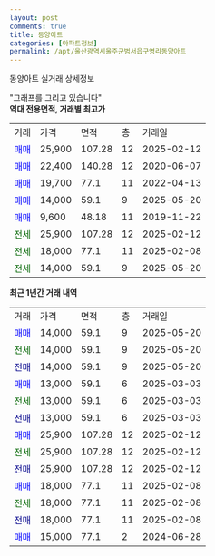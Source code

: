 ```yaml
---
layout: post
comments: true
title: 동양아트
categories: [아파트정보]
permalink: /apt/울산광역시울주군범서읍구영리동양아트
---
```


동양아트 실거래 상세정보

<script type="text/javascript">
  google.charts.load('current', {'packages':['line', 'corechart']});
  google.charts.setOnLoadCallback(drawChart);

  function drawChart() {
    var data = new google.visualization.DataTable();
    data.addColumn('date', '거래일');
    data.addColumn('number', "매매");
    data.addColumn('number', "전세");
    data.addColumn('number', "전매");

    data.addRows([[new Date(Date.parse("2025-05-20")), 14000, null, null], [new Date(Date.parse("2025-05-20")), null, 14000, null], [new Date(Date.parse("2025-05-20")), null, null, 14000], [new Date(Date.parse("2025-03-03")), 13000, null, null], [new Date(Date.parse("2025-03-03")), null, 13000, null], [new Date(Date.parse("2025-03-03")), null, null, 13000], [new Date(Date.parse("2025-02-12")), 25900, null, null], [new Date(Date.parse("2025-02-12")), null, 25900, null], [new Date(Date.parse("2025-02-12")), null, null, 25900], [new Date(Date.parse("2025-02-08")), 18000, null, null], [new Date(Date.parse("2025-02-08")), null, 18000, null], [new Date(Date.parse("2025-02-08")), null, null, 18000], [new Date(Date.parse("2024-06-28")), 15000, null, null]]);

    var options = {
      hAxis: {
        format: 'yyyy/MM/dd'
      },    
      lineWidth: 0,
      pointsVisible: true,    
      title: '최근 1년간 유형별 실거래가 분포',
      legend: { position: 'bottom' }
    };

    var formatter = new google.visualization.NumberFormat({pattern:'###,###'} );
    formatter.format(data, 1);
    formatter.format(data, 2);
    
    setTimeout(function() {
        var chart = new google.visualization.LineChart(document.getElementById('columnchart_material'));
        chart.draw(data, (options));
        document.getElementById('loading').style.display = 'none';
    }, 200);
  }
</script>


<div id="loading" style="z-index:20; display: block; margin-left: 0px">"그래프를 그리고 있습니다"</div>
<div id="columnchart_material" style="width: 95%; margin-left: 0px; display: block"></div>
<!-- contents start -->
<b>역대 전용면적, 거래별 최고가</b>
<table class="sortable">
    <tr>
      <td>거래</td>
      <td>가격</td>
      <td>면적</td>
      <td>층</td>
      <td>거래일</td>
    </tr>
        <tr>
          <td><a style="color: blue">매매</a></td>
          <td>25,900</td>
          <td>107.28</td>
          <td>12</td>
          <td>2025-02-12</td>
        </tr>            <tr>
          <td><a style="color: blue">매매</a></td>
          <td>22,400</td>
          <td>140.28</td>
          <td>12</td>
          <td>2020-06-07</td>
        </tr>            <tr>
          <td><a style="color: blue">매매</a></td>
          <td>19,700</td>
          <td>77.1</td>
          <td>11</td>
          <td>2022-04-13</td>
        </tr>            <tr>
          <td><a style="color: blue">매매</a></td>
          <td>14,000</td>
          <td>59.1</td>
          <td>9</td>
          <td>2025-05-20</td>
        </tr>            <tr>
          <td><a style="color: blue">매매</a></td>
          <td>9,600</td>
          <td>48.18</td>
          <td>11</td>
          <td>2019-11-22</td>
        </tr>        
        <tr>
              <td><a style="color: darkgreen">전세</a></td>
              <td>25,900</td>
              <td>107.28</td>
              <td>12</td>
              <td>2025-02-12</td>
            </tr>            <tr>
              <td><a style="color: darkgreen">전세</a></td>
              <td>18,000</td>
              <td>77.1</td>
              <td>11</td>
              <td>2025-02-08</td>
            </tr>            <tr>
              <td><a style="color: darkgreen">전세</a></td>
              <td>14,000</td>
              <td>59.1</td>
              <td>9</td>
              <td>2025-05-20</td>
            </tr>        
    
</table>

<b>최근 1년간 거래 내역</b>

<table class="sortable">
    <tr>
      <td>거래</td>
      <td>가격</td>
      <td>면적</td>
      <td>층</td>
      <td>거래일</td>
    </tr>
    <tr>
      <td><a style="color: blue">매매</a></td>
      <td>14,000</td>
      <td>59.1</td>
      <td>9</td>
      <td>2025-05-20</td>
    </tr>          <tr>
      <td><a style="color: darkgreen">전세</a></td>
      <td>14,000</td>
      <td>59.1</td>
      <td>9</td>
      <td>2025-05-20</td>
    </tr>          <tr>
      <td><a style="color: darkblue">전매</a></td>
      <td>14,000</td>
      <td>59.1</td>
      <td>9</td>
      <td>2025-05-20</td>
    </tr>          <tr>
      <td><a style="color: blue">매매</a></td>
      <td>13,000</td>
      <td>59.1</td>
      <td>6</td>
      <td>2025-03-03</td>
    </tr>          <tr>
      <td><a style="color: darkgreen">전세</a></td>
      <td>13,000</td>
      <td>59.1</td>
      <td>6</td>
      <td>2025-03-03</td>
    </tr>          <tr>
      <td><a style="color: darkblue">전매</a></td>
      <td>13,000</td>
      <td>59.1</td>
      <td>6</td>
      <td>2025-03-03</td>
    </tr>          <tr>
      <td><a style="color: blue">매매</a></td>
      <td>25,900</td>
      <td>107.28</td>
      <td>12</td>
      <td>2025-02-12</td>
    </tr>          <tr>
      <td><a style="color: darkgreen">전세</a></td>
      <td>25,900</td>
      <td>107.28</td>
      <td>12</td>
      <td>2025-02-12</td>
    </tr>          <tr>
      <td><a style="color: darkblue">전매</a></td>
      <td>25,900</td>
      <td>107.28</td>
      <td>12</td>
      <td>2025-02-12</td>
    </tr>          <tr>
      <td><a style="color: blue">매매</a></td>
      <td>18,000</td>
      <td>77.1</td>
      <td>11</td>
      <td>2025-02-08</td>
    </tr>          <tr>
      <td><a style="color: darkgreen">전세</a></td>
      <td>18,000</td>
      <td>77.1</td>
      <td>11</td>
      <td>2025-02-08</td>
    </tr>          <tr>
      <td><a style="color: darkblue">전매</a></td>
      <td>18,000</td>
      <td>77.1</td>
      <td>11</td>
      <td>2025-02-08</td>
    </tr>          <tr>
      <td><a style="color: blue">매매</a></td>
      <td>15,000</td>
      <td>77.1</td>
      <td>2</td>
      <td>2024-06-28</td>
    </tr>      </table>
<!-- contents end -->    

